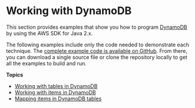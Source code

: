# Working with DynamoDB<a name="examples-dynamodb"></a>

This section provides examples that show you how to program [DynamoDB](http://aws.amazon.com/dynamodb/) by using the AWS SDK for Java 2\.x\.

The following examples include only the code needed to demonstrate each technique\. The [complete example code is available on GitHub](https://github.com/awsdocs/aws-doc-sdk-examples/tree/master/javav2)\. From there, you can download a single source file or clone the repository locally to get all the examples to build and run\.

**Topics**
+ [Working with tables in DynamoDB](examples-dynamodb-tables.md)
+ [Working with items in DynamoDB](examples-dynamodb-items.md)
+ [Mapping items in DynamoDB tables](examples-dynamodb-enhanced.md)